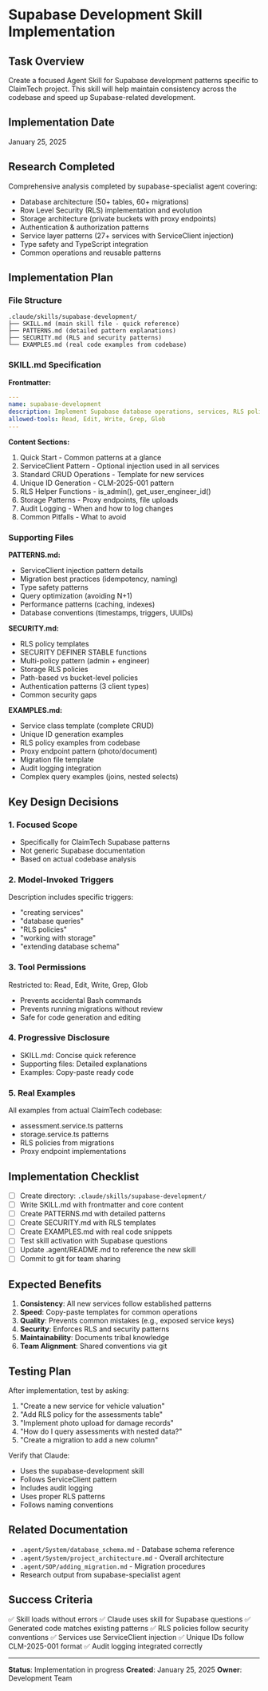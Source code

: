 # Supabase Development Skill Implementation

## Task Overview

Create a focused Agent Skill for Supabase development patterns specific to ClaimTech project. This skill will help maintain consistency across the codebase and speed up Supabase-related development.

## Implementation Date
January 25, 2025

## Research Completed

Comprehensive analysis completed by supabase-specialist agent covering:
- Database architecture (50+ tables, 60+ migrations)
- Row Level Security (RLS) implementation and evolution
- Storage architecture (private buckets with proxy endpoints)
- Authentication & authorization patterns
- Service layer patterns (27+ services with ServiceClient injection)
- Type safety and TypeScript integration
- Common operations and reusable patterns

## Implementation Plan

### File Structure
```
.claude/skills/supabase-development/
├── SKILL.md (main skill file - quick reference)
├── PATTERNS.md (detailed pattern explanations)
├── SECURITY.md (RLS and security patterns)
└── EXAMPLES.md (real code examples from codebase)
```

### SKILL.md Specification

**Frontmatter:**
```yaml
---
name: supabase-development
description: Implement Supabase database operations, services, RLS policies, and storage for ClaimTech. Use when creating services, writing database queries, implementing RLS policies, working with storage, or extending the database schema. Follows ClaimTech's ServiceClient injection pattern, audit logging conventions, and security-first approach.
allowed-tools: Read, Edit, Write, Grep, Glob
---
```

**Content Sections:**
1. Quick Start - Common patterns at a glance
2. ServiceClient Pattern - Optional injection used in all services
3. Standard CRUD Operations - Template for new services
4. Unique ID Generation - CLM-2025-001 pattern
5. RLS Helper Functions - is_admin(), get_user_engineer_id()
6. Storage Patterns - Proxy endpoints, file uploads
7. Audit Logging - When and how to log changes
8. Common Pitfalls - What to avoid

### Supporting Files

**PATTERNS.md:**
- ServiceClient injection pattern details
- Migration best practices (idempotency, naming)
- Type safety patterns
- Query optimization (avoiding N+1)
- Performance patterns (caching, indexes)
- Database conventions (timestamps, triggers, UUIDs)

**SECURITY.md:**
- RLS policy templates
- SECURITY DEFINER STABLE functions
- Multi-policy pattern (admin + engineer)
- Storage RLS policies
- Path-based vs bucket-level policies
- Authentication patterns (3 client types)
- Common security gaps

**EXAMPLES.md:**
- Service class template (complete CRUD)
- Unique ID generation examples
- RLS policy examples from codebase
- Proxy endpoint pattern (photo/document)
- Migration file template
- Audit logging integration
- Complex query examples (joins, nested selects)

## Key Design Decisions

### 1. Focused Scope
- Specifically for ClaimTech Supabase patterns
- Not generic Supabase documentation
- Based on actual codebase analysis

### 2. Model-Invoked Triggers
Description includes specific triggers:
- "creating services"
- "database queries"
- "RLS policies"
- "working with storage"
- "extending database schema"

### 3. Tool Permissions
Restricted to: Read, Edit, Write, Grep, Glob
- Prevents accidental Bash commands
- Prevents running migrations without review
- Safe for code generation and editing

### 4. Progressive Disclosure
- SKILL.md: Concise quick reference
- Supporting files: Detailed explanations
- Examples: Copy-paste ready code

### 5. Real Examples
All examples from actual ClaimTech codebase:
- assessment.service.ts patterns
- storage.service.ts patterns
- RLS policies from migrations
- Proxy endpoint implementations

## Implementation Checklist

- [ ] Create directory: `.claude/skills/supabase-development/`
- [ ] Write SKILL.md with frontmatter and core content
- [ ] Create PATTERNS.md with detailed patterns
- [ ] Create SECURITY.md with RLS templates
- [ ] Create EXAMPLES.md with real code snippets
- [ ] Test skill activation with Supabase questions
- [ ] Update .agent/README.md to reference the new skill
- [ ] Commit to git for team sharing

## Expected Benefits

1. **Consistency**: All new services follow established patterns
2. **Speed**: Copy-paste templates for common operations
3. **Quality**: Prevents common mistakes (e.g., exposed service keys)
4. **Security**: Enforces RLS and security patterns
5. **Maintainability**: Documents tribal knowledge
6. **Team Alignment**: Shared conventions via git

## Testing Plan

After implementation, test by asking:
1. "Create a new service for vehicle valuation"
2. "Add RLS policy for the assessments table"
3. "Implement photo upload for damage records"
4. "How do I query assessments with nested data?"
5. "Create a migration to add a new column"

Verify that Claude:
- Uses the supabase-development skill
- Follows ServiceClient pattern
- Includes audit logging
- Uses proper RLS patterns
- Follows naming conventions

## Related Documentation

- `.agent/System/database_schema.md` - Database schema reference
- `.agent/System/project_architecture.md` - Overall architecture
- `.agent/SOP/adding_migration.md` - Migration procedures
- Research output from supabase-specialist agent

## Success Criteria

✅ Skill loads without errors
✅ Claude uses skill for Supabase questions
✅ Generated code matches existing patterns
✅ RLS policies follow security conventions
✅ Services use ServiceClient injection
✅ Unique IDs follow CLM-2025-001 format
✅ Audit logging integrated correctly

---

**Status**: Implementation in progress
**Created**: January 25, 2025
**Owner**: Development Team
